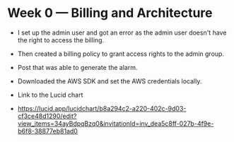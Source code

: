 # Week 0 — Billing and Architecture

- I set up the admin user and got an error as the admin user doesn't have the right to access the billing.
- Then created a billing policy to grant access rights to the admin group.
- Post that was able to generate the alarm.
- Downloaded the AWS SDK and set the AWS credentials locally.

-  Link to the Lucid chart
-  https://lucid.app/lucidchart/b8a294c2-a220-402c-9d03-cf3ce48d1290/edit?view_items=34ayBdpqBzq0&invitationId=inv_dea5c8ff-027b-4f9e-b6f8-38877eb81ad0



